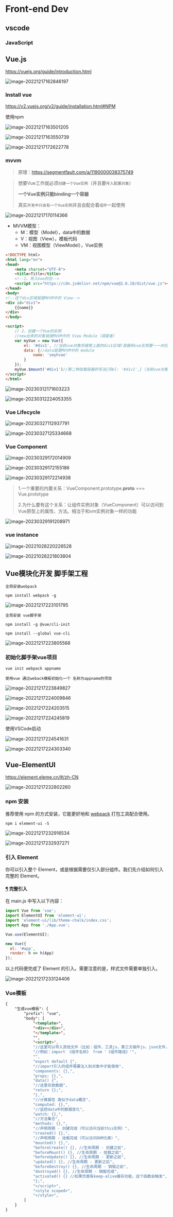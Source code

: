 # Front-end Dev

## vscode

### JavaScript



## Vue.js

https://vuejs.org/guide/introduction.html

![image-20221217162846197](https://eddie-typora-image.oss-cn-shenzhen.aliyuncs.com/typora-user-images/image-20221217162846197.png)

### Install vue

https://v2.vuejs.org/v2/guide/installation.html#NPM

使用npm

![image-20221217163501205](https://eddie-typora-image.oss-cn-shenzhen.aliyuncs.com/typora-user-images/image-20221217163501205.png)

![image-20221217163550739](https://eddie-typora-image.oss-cn-shenzhen.aliyuncs.com/typora-user-images/image-20221217163550739.png)

![image-20221217172622778](https://eddie-typora-image.oss-cn-shenzhen.aliyuncs.com/typora-user-images/image-20221217172622778.png)

### mvvm

> 原理：https://segmentfault.com/a/1190000038375749



> 想要Vue工作就必须`创建一个Vue实例`（并且要`传入配置对象`）
>
> **一个Vue实例只能binding一个容器**
>
> 真实`开发中只会有一个Vue实例`并且会配合着`组件`一起使用

![image-20221217170114366](https://eddie-typora-image.oss-cn-shenzhen.aliyuncs.com/typora-user-images/image-20221217170114366.png)

- MVVM模型：
  - M：模型（Model），data中的数据
  - V：视图（View），模板代码
  - VM：视图模型（ViewModel），Vue实例

```html
<!DOCTYPE html>
<html lang="en">
<head>
    <meta charset="UTF-8">
    <title>Title</title>
    <!--1、导入Vue的包-->
    <script src="https://cdn.jsdelivr.net/npm/vue@2.6.10/dist/vue.js"></script>
</head>
<body>
<!--这个div区域就是MVVM中的 View-->
<div id="div1">
    {{name}}
</div>
</body>

<script>
    // 2、创建一个Vue的实例
    //new出来的对象就是MVVM中的 View Module（调度者）
    var myVue = new Vue({
        el: '#div1', //当前vue对象将接管上面的div1区域(容器和vue实例要一一对应)
        data: {//data就是MVVM中的 module
            name: 'smyhvae'
        }
    });
    myVue.$mount('#div1')//第二种挂载容器的写法{同el: '#div1',}（当前vue对象将接管上面的div1区域(容器和vue实例要一一对应)）
</script>
</html>
```

![image-20230312171603223](C:/Users/ZJH20/AppData/Roaming/Typora/typora-user-images/image-20230312171603223.png)

![image-20230312224053355](C:/Users/ZJH20/AppData/Roaming/Typora/typora-user-images/image-20230312224053355.png)

### Vue Lifecycle

![image-20230327112937791](C:/Users/ZJH20/AppData/Roaming/Typora/typora-user-images/image-20230327112937791.png)

![image-20230327125334668](C:/Users/ZJH20/AppData/Roaming/Typora/typora-user-images/image-20230327125334668.png)

### Vue Component

![image-20230329172014909](C:/Users/ZJH20/AppData/Roaming/Typora/typora-user-images/image-20230329172014909.png)

![image-20230329172155186](C:/Users/ZJH20/AppData/Roaming/Typora/typora-user-images/image-20230329172155186.png)

![image-20230329172214938](C:/Users/ZJH20/AppData/Roaming/Typora/typora-user-images/image-20230329172214938.png)

> 1.一个重要的内置关系：VueComponent.prototype.__proto__ === Vue.prototype
>
> 2.为什么要有这个关系：让组件实例对象（VueComponent）可以访问到 Vue原型上的属性、方法。相当于和vm实例对象一样的功能

![image-20230329191208971](C:/Users/ZJH20/AppData/Roaming/Typora/typora-user-images/image-20230329191208971.png)

### vue instance

![image-20221028220226528](https://eddie-typora-image.oss-cn-shenzhen.aliyuncs.com/typora-user-images/image-20221028220226528.png)

![image-20221028221803804](https://eddie-typora-image.oss-cn-shenzhen.aliyuncs.com/typora-user-images/image-20221028221803804.png)

## Vue模块化开发 脚手架工程

```
全局安装webpack

npm install webpack -g
```

![image-20221217223101795](https://eddie-typora-image.oss-cn-shenzhen.aliyuncs.com/typora-user-images/image-20221217223101795.png)

```
全局安装 vue脚手架

npm install -g @vue/cli-init

npm install --global vue-cli
```

![image-20221217223805568](https://eddie-typora-image.oss-cn-shenzhen.aliyuncs.com/typora-user-images/image-20221217223805568.png)

### 初始化脚手架vue项目

```
vue init webpack appname

使用vue 通过weback模板初始化一个 名称为appname的项目
```

![image-20221217223849827](https://eddie-typora-image.oss-cn-shenzhen.aliyuncs.com/typora-user-images/image-20221217223849827.png)

![image-20221217224009846](https://eddie-typora-image.oss-cn-shenzhen.aliyuncs.com/typora-user-images/image-20221217224009846.png)

![image-20221217224203515](https://eddie-typora-image.oss-cn-shenzhen.aliyuncs.com/typora-user-images/image-20221217224203515.png)

![image-20221217224245819](https://eddie-typora-image.oss-cn-shenzhen.aliyuncs.com/typora-user-images/image-20221217224245819.png)

使用VSCode启动

![image-20221217224541631](https://eddie-typora-image.oss-cn-shenzhen.aliyuncs.com/typora-user-images/image-20221217224541631.png)

![image-20221217224303340](https://eddie-typora-image.oss-cn-shenzhen.aliyuncs.com/typora-user-images/image-20221217224303340.png)

## Vue-ElementUI

https://element.eleme.cn/#/zh-CN

![image-20221217232802260](https://eddie-typora-image.oss-cn-shenzhen.aliyuncs.com/typora-user-images/image-20221217232802260.png)

### npm 安装

推荐使用 npm 的方式安装，它能更好地和 [webpack](https://webpack.js.org/) 打包工具配合使用。

```shell
npm i element-ui -S
```

![image-20221217232916534](https://eddie-typora-image.oss-cn-shenzhen.aliyuncs.com/typora-user-images/image-20221217232916534.png)

![image-20221217232937271](https://eddie-typora-image.oss-cn-shenzhen.aliyuncs.com/typora-user-images/image-20221217232937271.png)

### 引入 Element

你可以引入整个 Element，或是根据需要仅引入部分组件。我们先介绍如何引入完整的 Element。

#### [¶](https://element.eleme.cn/#/zh-CN/component/quickstart#wan-zheng-yin-ru) 完整引入

在 main.js 中写入以下内容：

```javascript
import Vue from 'vue';
import ElementUI from 'element-ui';
import 'element-ui/lib/theme-chalk/index.css';
import App from './App.vue';

Vue.use(ElementUI);

new Vue({
  el: '#app',
  render: h => h(App)
});
```

以上代码便完成了 Element 的引入。需要注意的是，样式文件需要单独引入。

![image-20221217233124406](https://eddie-typora-image.oss-cn-shenzhen.aliyuncs.com/typora-user-images/image-20221217233124406.png)

### Vue模板

```html
{
	"生成vue模板": {
		"prefix": "vue",
		"body": [
			"<template>",
			"<div></div>",
			"</template>",
			"",
			"<script>",
			"//这里可以导入其他文件（比如：组件，工具js，第三方插件js，json文件，图片文件等等）",
			"//例如：import 《组件名称》 from '《组件路径》'",
			"",
			"export default {",
			"//import引入的组件需要注入到对象中才能使用",
			"components: {},",
			"props: {},",
			"data() {",
			"//这里存放数据",
			"return {};",
			"},",
			"//计算属性 类似于data概念",
			"computed: {},",
			"//监控data中的数据变化",
			"watch: {},",
			"//方法集合",
			"methods: {},",
			"//声明周期 - 创建完成（可以访问当前this实例）",
			"created() {},",
			"//声明周期 - 挂载完成（可以访问DOM元素）",
			"mounted() {},",
			"beforeCreate() {}, //生命周期 - 创建之前",
			"beforeMount() {}, //生命周期 - 挂载之前",
			"beforeUpdate() {}, //生命周期 - 更新之前",
			"updated() {}, //生命周期 - 更新之后",
			"beforeDestroy() {}, //生命周期 - 销毁之前",
			"destroyed() {}, //生命周期 - 销毁完成",
			"activated() {} //如果页面有keep-alive缓存功能，这个函数会触发",
			"};",
			"</script>",
			"<style scoped>",
			"</style>",
		]
	}
}
```

